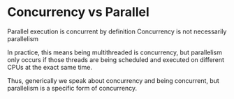 # Concurrency vs Parallel

Parallel execution is concurrent by definition
Concurrency is not necessarily parallelism

In practice, this means being multithreaded is concurrency, 
but parallelism only occurs if those threads are being scheduled and executed on different CPUs at the exact same time. 

Thus, generically we speak about concurrency and being concurrent, but parallelism is a specific form of concurrency.
